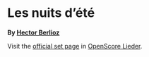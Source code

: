 # Les nuits d’été

__By [Hector Berlioz](..)__

Visit the [official set page] in [OpenScore Lieder].

[official set page]: https://musescore.com/openscore-lieder-corpus/sets/13780873
[OpenScore Lieder]: https://musescore.com/openscore-lieder-corpus